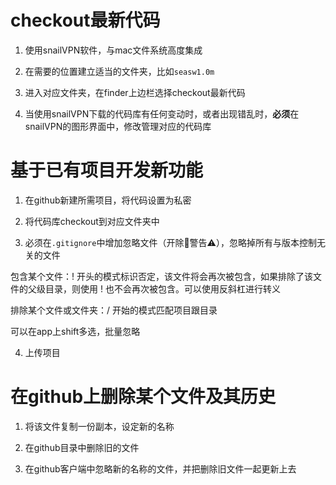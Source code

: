 # checkout最新代码

1. 使用snailVPN软件，与mac文件系统高度集成

2. 在需要的位置建立适当的文件夹，比如`seasw1.0m`

3. 进入对应文件夹，在finder上边栏选择checkout最新代码

4. 当使用snailVPN下载的代码库有任何变动时，或者出现错乱时，**必须**在snailVPN的图形界面中，修改管理对应的代码库

# 基于已有项目开发新功能

1. 在github新建所需项目，将代码设置为私密

2. 将代码库checkout到对应文件夹中

3. 必须在`.gitignore`中增加忽略文件（开除🔫警告⚠️），忽略掉所有与版本控制无关的文件

包含某个文件：! 开头的模式标识否定，该文件将会再次被包含，如果排除了该文件的父级目录，则使用 ! 也不会再次被包含。可以使用反斜杠进行转义

排除某个文件或文件夹：/ 开始的模式匹配项目跟目录

可以在app上shift多选，批量忽略

4. 上传项目

# 在github上删除某个文件及其历史

1. 将该文件复制一份副本，设定新的名称

2. 在github目录中删除旧的文件

3. 在github客户端中忽略新的名称的文件，并把删除旧文件一起更新上去